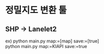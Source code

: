 # 정밀지도 변환 툴

## SHP -> Lanelet2   

ex) python main.py map:=[map] save:=[true]   
python main.py map:=KIAPI save:=true
